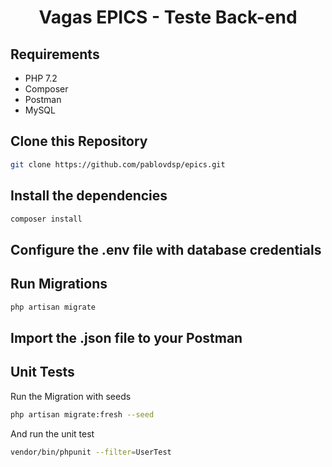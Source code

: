 <h1 align="center">
  Vagas EPICS - Teste Back-end
</h1>

## Requirements
* PHP 7.2
* Composer
* Postman
* MySQL

## Clone this Repository
```sh
git clone https://github.com/pablovdsp/epics.git
```
## Install the dependencies
```sh
composer install
```
## Configure the .env file with database credentials
## Run Migrations
```sh
php artisan migrate
```
## Import the .json file to your Postman

## Unit Tests
Run the Migration with seeds
```sh
php artisan migrate:fresh --seed
```
And run the unit test
```sh
vendor/bin/phpunit --filter=UserTest
```
